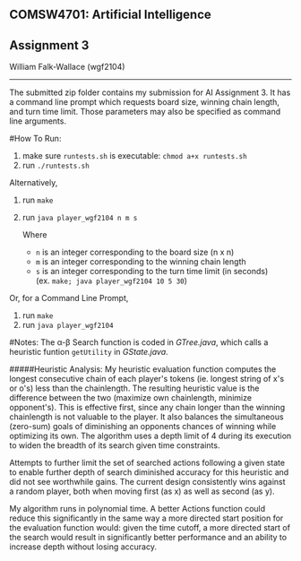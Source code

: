 COMSW4701: Artificial Intelligence
----------------------------------
Assignment 3
------------
William Falk-Wallace (wgf2104)

---

The submitted zip folder contains my submission for AI Assignment 3. It has a command line prompt which requests board size, winning chain length, and turn time limit. Those parameters may also be specified as command line arguments.

#How To Run:
1. make sure `runtests.sh` is executable: `chmod a+x runtests.sh`
2. run `./runtests.sh`
	
Alternatively,
	
1. run `make`
2. run `java player_wgf2104 n m s` 
	
	Where
	- `n` is an integer corresponding to the board size (n x n)
	- `m` is an integer corresponding to the winning chain length
	- `s` is an integer corresponding to the turn time limit (in seconds)		
	(ex. `make; java player_wgf2104 10 5 30`)
		
Or, for a Command Line Prompt,

1. run `make`
2. run `java player_wgf2104` 

#Notes:
The &alpha;-&beta; Search function is coded in _GTree.java_, which calls a heuristic funtion `getUtility` in _GState.java_.

#####Heuristic Analysis:
My heuristic evaluation function computes the longest consecutive chain of each player's tokens (ie. longest string of x's or o's) less than the chainlength. The resulting heuristic value is the difference between the two (maximize own chainlength, minimize opponent's). This is effective first, since any chain longer than the winning chainlength is not valuable to the player. It also balances the simultaneous (zero-sum) goals of diminishing an opponents chances of winning while optimizing its own. The algorithm uses a depth limit of 4 during its execution to widen the breadth of its search given time constraints. 

Attempts to further limit the set of searched actions following a given state to enable further depth of search diminished accuracy for this heuristic and did not see worthwhile gains. The current design consistently wins against a random player, both when moving first (as x) as well as second (as y).

My algorithm runs in polynomial time. A better Actions function could reduce this significantly in the same way a more directed start position for the evaluation function would: given the time cutoff, a more directed start of the search would result in significantly better performance and an ability to increase depth without losing accuracy.


